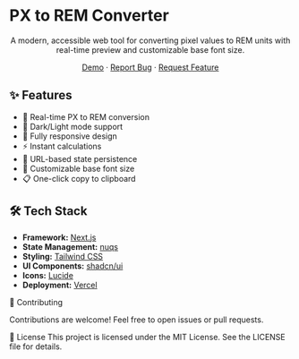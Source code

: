 # PX to REM Converter

<div align="center">

A modern, accessible web tool for converting pixel values to REM units with real-time preview and customizable base font size.

[Demo](https://px-to-rem-converter-dun.vercel.app/) · [Report Bug](https://github.com/ozariechniev/px-to-rem-converter/issues) · [Request Feature](https://github.com/ozariechniev/px-to-rem-converter/issues)

</div>

## ✨ Features

- 🔄 Real-time PX to REM conversion
- 🎨 Dark/Light mode support
- 📱 Fully responsive design
- ⚡️ Instant calculations
- 💾 URL-based state persistence
- 🎯 Customizable base font size
- 📋 One-click copy to clipboard

## 🛠️ Tech Stack

- **Framework:** [Next.js](https://nextjs.org/)
- **State Management:** [nuqs](https://nuqs.47ng.com/)
- **Styling:** [Tailwind CSS](https://tailwindcss.com/)
- **UI Components:** [shadcn/ui](https://ui.shadcn.com/)
- **Icons:** [Lucide](https://lucide.dev/)
- **Deployment:** [Vercel](https://vercel.com/)

🤝 Contributing

Contributions are welcome! Feel free to open issues or pull requests.

📝 License
This project is licensed under the MIT License. See the LICENSE file for details.

